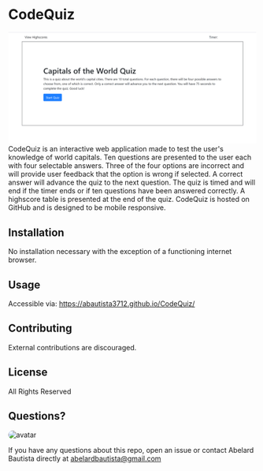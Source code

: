 # CodeQuiz

![CodeQuiz_Screensho](./assets/images/CodeQuizScreenshot.PNG?raw=true "Code Quiz")
CodeQuiz is an interactive web application made to test the user's knowledge of world capitals. Ten questions are presented to the user each with four selectable answers. Three of the four options are incorrect and will provide user feedback that the option is wrong if selected. A correct answer will advance the quiz to the next question. The quiz is timed and will end if the timer ends or if ten questions have been answered correctly. A highscore table is presented at the end of the quiz. CodeQuiz is hosted on GitHub and is designed to be mobile responsive.

## Installation

No installation necessary with the exception of a functioning internet browser.

## Usage

Accessible via:
https://abautista3712.github.io/CodeQuiz/

## Contributing

External contributions are discouraged.

## License

All Rights Reserved

## Questions?

<img src="https://avatars1.githubusercontent.com/u/58578177?v=4" alt="avatar" style="border-radius: 16px" width="30" />
    
If you have any questions about this repo, open an issue or contact Abelard Bautista directly at abelardbautista@gmail.com
